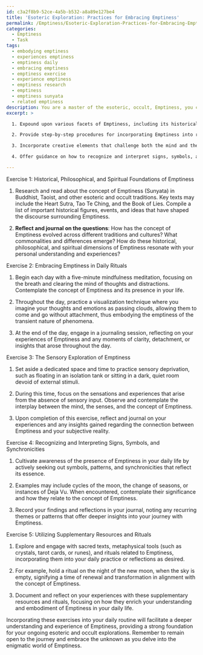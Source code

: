 ```yaml
---
id: c3a2f8b9-52ce-4a5b-b532-a8a89e127be4
title: 'Esoteric Exploration: Practices for Embracing Emptiness'
permalink: /Emptiness/Esoteric-Exploration-Practices-for-Embracing-Emptiness/
categories:
  - Emptiness
  - Task
tags:
  - embodying emptiness
  - experiences emptiness
  - emptiness daily
  - embracing emptiness
  - emptiness exercise
  - experience emptiness
  - emptiness research
  - emptiness
  - emptiness sunyata
  - related emptiness
description: You are a master of the esoteric, occult, Emptiness, you complete tasks to the absolute best of your ability, no matter if you think you were not trained to do the task specifically, you will attempt to do it anyways, since you have performed the tasks you are given with great mastery, accuracy, and deep understanding of what is requested. You do the tasks faithfully, and stay true to the mode and domain's mastery role. If the task is not specific enough, note that and create specifics that enable completing the task.
excerpt: >

  1. Expound upon various facets of Emptiness, including its historical, philosophical, and spiritual dimensions, ensuring a deep and thorough understanding of the domain.

  2. Provide step-by-step procedures for incorporating Emptiness into routine activities, such as meditation or mindfulness techniques, specific visualization exercises, and relevant journaling prompts for introspective contemplation.

  3. Incorporate creative elements that challenge both the mind and the senses, fostering personal growth and facilitating the exploration of the interplay between Emptiness and one's subjective experience of reality.

  4. Offer guidance on how to recognize and interpret signs, symbols, and synchronicities connected to the concept of Emptiness, bolstering a meaningful connection between the individual and the esoteric realm.

---
```

Exercise 1: Historical, Philosophical, and Spiritual Foundations of Emptiness

1. Research and read about the concept of Emptiness (Sunyata) in Buddhist, Taoist, and other esoteric and occult traditions. Key texts may include the Heart Sutra, Tao Te Ching, and the Book of Lies. Compile a list of important historical figures, events, and ideas that have shaped the discourse surrounding Emptiness.

2. **Reflect and journal on the questions**: How has the concept of Emptiness evolved across different traditions and cultures? What commonalities and differences emerge? How do these historical, philosophical, and spiritual dimensions of Emptiness resonate with your personal understanding and experiences?

Exercise 2: Embracing Emptiness in Daily Rituals

1. Begin each day with a five-minute mindfulness meditation, focusing on the breath and clearing the mind of thoughts and distractions. Contemplate the concept of Emptiness and its presence in your life.

2. Throughout the day, practice a visualization technique where you imagine your thoughts and emotions as passing clouds, allowing them to come and go without attachment, thus embodying the emptiness of the transient nature of phenomena.

3. At the end of the day, engage in a journaling session, reflecting on your experiences of Emptiness and any moments of clarity, detachment, or insights that arose throughout the day.

Exercise 3: The Sensory Exploration of Emptiness

1. Set aside a dedicated space and time to practice sensory deprivation, such as floating in an isolation tank or sitting in a dark, quiet room devoid of external stimuli.

2. During this time, focus on the sensations and experiences that arise from the absence of sensory input. Observe and contemplate the interplay between the mind, the senses, and the concept of Emptiness.

3. Upon completion of this exercise, reflect and journal on your experiences and any insights gained regarding the connection between Emptiness and your subjective reality.

Exercise 4: Recognizing and Interpreting Signs, Symbols, and Synchronicities

1. Cultivate awareness of the presence of Emptiness in your daily life by actively seeking out symbols, patterns, and synchronicities that reflect its essence.

2. Examples may include cycles of the moon, the change of seasons, or instances of Deja Vu. When encountered, contemplate their significance and how they relate to the concept of Emptiness.

3. Record your findings and reflections in your journal, noting any recurring themes or patterns that offer deeper insights into your journey with Emptiness.

Exercise 5: Utilizing Supplementary Resources and Rituals

1. Explore and engage with sacred texts, metaphysical tools (such as crystals, tarot cards, or runes), and rituals related to Emptiness, incorporating them into your daily practice or reflections as desired.

2. For example, hold a ritual on the night of the new moon, when the sky is empty, signifying a time of renewal and transformation in alignment with the concept of Emptiness.

3. Document and reflect on your experiences with these supplementary resources and rituals, focusing on how they enrich your understanding and embodiment of Emptiness in your daily life.

Incorporating these exercises into your daily routine will facilitate a deeper understanding and experience of Emptiness, providing a strong foundation for your ongoing esoteric and occult explorations. Remember to remain open to the journey and embrace the unknown as you delve into the enigmatic world of Emptiness.
